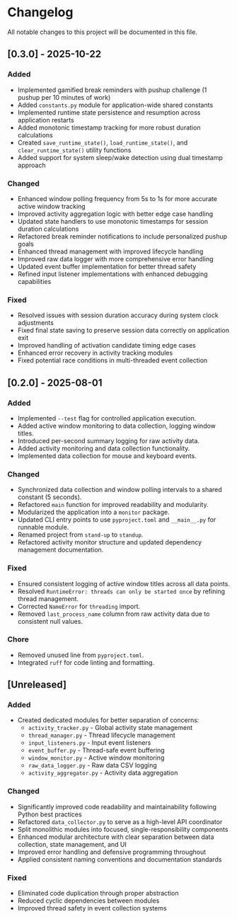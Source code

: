 # Changelog

All notable changes to this project will be documented in this file.

## [0.3.0] - 2025-10-22

### Added
- Implemented gamified break reminders with pushup challenge (1 pushup per 10 minutes of work)
- Added `constants.py` module for application-wide shared constants
- Implemented runtime state persistence and resumption across application restarts
- Added monotonic timestamp tracking for more robust duration calculations
- Created `save_runtime_state()`, `load_runtime_state()`, and `clear_runtime_state()` utility functions
- Added support for system sleep/wake detection using dual timestamp approach

### Changed
- Enhanced window polling frequency from 5s to 1s for more accurate active window tracking
- Improved activity aggregation logic with better edge case handling
- Updated state handlers to use monotonic timestamps for session duration calculations
- Refactored break reminder notifications to include personalized pushup goals
- Enhanced thread management with improved lifecycle handling
- Improved raw data logger with more comprehensive error handling
- Updated event buffer implementation for better thread safety
- Refined input listener implementations with enhanced debugging capabilities

### Fixed
- Resolved issues with session duration accuracy during system clock adjustments
- Fixed final state saving to preserve session data correctly on application exit
- Improved handling of activation candidate timing edge cases
- Enhanced error recovery in activity tracking modules
- Fixed potential race conditions in multi-threaded event collection

## [0.2.0] - 2025-08-01

### Added

- Implemented `--test` flag for controlled application execution.
- Added active window monitoring to data collection, logging window titles.
- Introduced per-second summary logging for raw activity data.
- Added activity monitoring and data collection functionality.
- Implemented data collection for mouse and keyboard events.

### Changed

- Synchronized data collection and window polling intervals to a shared constant (5 seconds).
- Refactored `main` function for improved readability and modularity.
- Modularized the application into a `monitor` package.
- Updated CLI entry points to use `pyproject.toml` and `__main__.py` for runnable module.
- Renamed project from `stand-up` to `standup`.
- Refactored activity monitor structure and updated dependency management documentation.

### Fixed

- Ensured consistent logging of active window titles across all data points.
- Resolved `RuntimeError: threads can only be started once` by refining thread management.
- Corrected `NameError` for `threading` import.
- Removed `last_process_name` column from raw activity data due to consistent null values.

### Chore

- Removed unused line from `pyproject.toml`.
- Integrated `ruff` for code linting and formatting.

## [Unreleased]

### Added
- Created dedicated modules for better separation of concerns:
  - `activity_tracker.py` - Global activity state management
  - `thread_manager.py` - Thread lifecycle management
  - `input_listeners.py` - Input event listeners
  - `event_buffer.py` - Thread-safe event buffering
  - `window_monitor.py` - Active window monitoring
  - `raw_data_logger.py` - Raw data CSV logging
  - `activity_aggregator.py` - Activity data aggregation

### Changed
- Significantly improved code readability and maintainability following Python best practices
- Refactored `data_collector.py` to serve as a high-level API coordinator
- Split monolithic modules into focused, single-responsibility components
- Enhanced modular architecture with clear separation between data collection, state management, and UI
- Improved error handling and defensive programming throughout
- Applied consistent naming conventions and documentation standards

### Fixed
- Eliminated code duplication through proper abstraction
- Reduced cyclic dependencies between modules
- Improved thread safety in event collection systems
